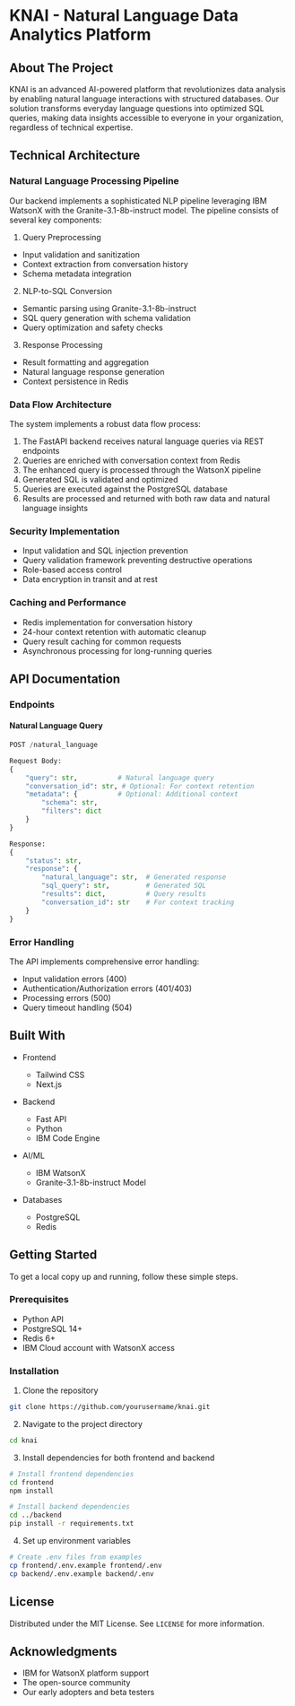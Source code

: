 # KNAI - Natural Language Data Analytics Platform

## About The Project
KNAI is an advanced AI-powered platform that revolutionizes data analysis by enabling natural language interactions with structured databases. Our solution transforms everyday language questions into optimized SQL queries, making data insights accessible to everyone in your organization, regardless of technical expertise.

## Technical Architecture

### Natural Language Processing Pipeline
Our backend implements a sophisticated NLP pipeline leveraging IBM WatsonX with the Granite-3.1-8b-instruct model. The pipeline consists of several key components:

1. Query Preprocessing
- Input validation and sanitization
- Context extraction from conversation history
- Schema metadata integration

2. NLP-to-SQL Conversion
- Semantic parsing using Granite-3.1-8b-instruct
- SQL query generation with schema validation
- Query optimization and safety checks

3. Response Processing
- Result formatting and aggregation
- Natural language response generation
- Context persistence in Redis

### Data Flow Architecture
The system implements a robust data flow process:
1. The FastAPI backend receives natural language queries via REST endpoints
2. Queries are enriched with conversation context from Redis
3. The enhanced query is processed through the WatsonX pipeline
4. Generated SQL is validated and optimized
5. Queries are executed against the PostgreSQL database
6. Results are processed and returned with both raw data and natural language insights

### Security Implementation
- Input validation and SQL injection prevention
- Query validation framework preventing destructive operations
- Role-based access control
- Data encryption in transit and at rest

### Caching and Performance
- Redis implementation for conversation history
- 24-hour context retention with automatic cleanup
- Query result caching for common requests
- Asynchronous processing for long-running queries

## API Documentation

### Endpoints

#### Natural Language Query
```python
POST /natural_language

Request Body:
{
    "query": str,          # Natural language query
    "conversation_id": str, # Optional: For context retention
    "metadata": {          # Optional: Additional context
        "schema": str,
        "filters": dict
    }
}

Response:
{
    "status": str,
    "response": {
        "natural_language": str,  # Generated response
        "sql_query": str,         # Generated SQL
        "results": dict,          # Query results
        "conversation_id": str    # For context tracking
    }
}
```

### Error Handling
The API implements comprehensive error handling:
- Input validation errors (400)
- Authentication/Authorization errors (401/403)
- Processing errors (500)
- Query timeout handling (504)

## Built With
* Frontend
  * Tailwind CSS
  * Next.js

* Backend
  * Fast API
  * Python
  * IBM Code Engine
* AI/ML
  * IBM WatsonX
  * Granite-3.1-8b-instruct Model
* Databases
  * PostgreSQL
  * Redis

## Getting Started
To get a local copy up and running, follow these simple steps.

### Prerequisites
* Python API
* PostgreSQL 14+
* Redis 6+
* IBM Cloud account with WatsonX access

### Installation
1. Clone the repository
```bash
git clone https://github.com/yourusername/knai.git
```

2. Navigate to the project directory
```bash
cd knai
```

3. Install dependencies for both frontend and backend
```bash
# Install frontend dependencies
cd frontend
npm install

# Install backend dependencies
cd ../backend
pip install -r requirements.txt
```

4. Set up environment variables
```bash
# Create .env files from examples
cp frontend/.env.example frontend/.env
cp backend/.env.example backend/.env
```

## License
Distributed under the MIT License. See `LICENSE` for more information.

## Acknowledgments
* IBM for WatsonX platform support
* The open-source community
* Our early adopters and beta testers